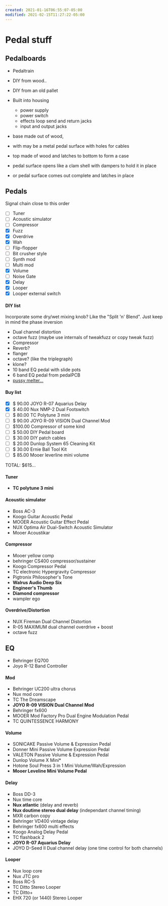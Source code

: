 ```yaml
---
created: 2021-01-16T06:55:07-05:00
modified: 2021-02-15T11:27:22-05:00
---
```


# Pedal stuff

## Pedalboards

- Pedaltrain
- DIY from wood..
- DIY from an old pallet

- Built into housing
    - power supply
    - power switch
    - effects loop send and return jacks
    - input and output jacks
- base made out of wood, 
- with may be a metal pedal surface with holes for cables
- top made of wood and latches to bottom to form a case
- pedal surface opens like a clam shell with dampers to hold it in place
- or pedal surface comes out complete and latches in place 


## Pedals
Signal chain close to this order

- [ ] Tuner
- [ ] Acoustic simulator
- [ ] Compressor
- [x] Fuzz
- [x] Overdrive
- [x] Wah
- [ ] Flip-flopper
- [ ] Bit crusher style
- [ ] Synth mod
- [ ] Multi mod
- [x] Volume
- [ ] Noise Gate
- [x] Delay
- [x] Looper
- [x] Looper external switch

#### DIY list
Incorporate some dry/wet mixing knob? Like the "Split 'n' Blend". Just keep in mind the phase inversion

- Dual channel distortion 
- octave fuzz (maybe use internals of tweakfuzz or copy tweak fuzz)
- Compressor
- Reverb?
- flanger
- octave? (like the triplegraph)
- klone?
- 10 band EQ pedal with slide pots
- 6 band EQ pedal from pedalPCB
- [pussy melter...](https://pcbguitarmania.com/product/pussy-offender/)

#### Buy list
- [x] $ 90.00  JOYO R-07 Aquarius Delay
- [x] $ 40.00  Nux NMP-2 Dual Footswitch
- [ ] $ 80.00  TC Polytune 3 mini
- [ ] $ 90.00  JOYO R-09 VISION Dual Channel Mod
- [ ] $100.00  Compressor of some kind
- [ ] $ 50.00  DIY Pedal board
- [ ] $ 30.00  DIY patch cables
- [ ] $ 20.00  Dunlop System 65 Cleaning Kit
- [ ] $ 30.00  Ernie Ball Tool Kit
- [ ] $ 85.00  Mooer leverline mini volume

TOTAL: $615... 

#### Tuner
- **TC polytune 3 mini**

#### Acoustic simulator
- Boss AC-3
- Koogo Guitar Acoustic Pedal
- MOOER Acoustic Guitar Effect Pedal
- NUX Optima Air Dual-Switch Acoustic Simulator
- Mooer Acoustikar

#### Compressor
- Mooer yellow comp
- behringer CS400 compressor/sustainer
- Koogo Compressor Pedal
- TC electronic Hypergravity Compressor
- Pigtronix Philosopher's Tone
- **Walrus Audio Deep Six**
- **Engineer's Thumb**
- **Diamond compressor**
- wampler ego

#### Overdrive/Distortion
- NUX Fireman Dual Channel Distortion
- R-05 MAXIMUM dual channel overdrive + boost
- octave fuzz

## EQ
- Behringer EQ700
- Joyo R-12 Band Controller

#### Mod
- Behringer UC200 ultra chorus
- Nux mod core
- TC The Dreamscape
- **JOYO R-09 VISION Dual Channel Mod**
- Behringer fx600
- MOOER Mod Factory Pro Dual Engine Modulation Pedal 
- TC QUINTESSENCE HARMONY 

#### Volume
- SONICAKE Passive Volume & Expression Pedal
- Donner Mini Passive Volume Expression Pedal
- VALETON Passive Volume & Expression Pedal
- Dunlop Volume X Mini\*
- Hotone Soul Press 3 in 1 Mini Volume/Wah/Expression
- **Mooer Leveline Mini Volume Pedal**

#### Delay
- Boss DD-3
- Nux time core
- **Nux atlantic** (delay and reverb)
- **Nux doutime stereo dual delay** (independant channel timing)
- MXR carbon copy
- Behringer VD400 vintage delay
- Behringer fx600 multi effects
- Koogo Analog Delay Pedal
- TC flashback 2
- **JOYO R-07 Aquarius Delay**
- JOYO D-Seed II Dual channel delay (one time control for both channels)

#### Looper
- Nux loop core
- Nux JTC pro
- Boss RC-5
- TC Ditto Stereo Looper
- TC Ditto+ 
- EHX 720 (or 1440) Stereo Looper

